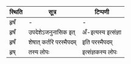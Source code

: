 | स्थिति | सूत्र | टिप्पणी |
| ----- | ------- | ------ |
| हृषँ | - | - |
| हृषँ | उपदेशेऽजनुनासिक इत् | अँ-इत्यस्य इत्संज्ञा |
| हृषँ | शेषात् कर्तरि परस्मैपदम् | इति परस्मैपदम् |
| हृष् | तस्य लोपः | इत्संज्ञकस्य लोपः |

